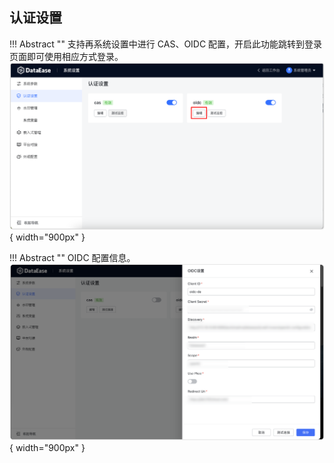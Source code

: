 ## 认证设置

!!! Abstract ""
    支持再系统设置中进行 CAS、OIDC 配置，开启此功能跳转到登录页面即可使用相应方式登录。
![更新1](../newimg/4.4%20支持在系统设置中配置认证对接信息.png){ width="900px" }

!!! Abstract ""
    OIDC 配置信息。
![更新1](../newimg/oidc认证设置.png){ width="900px" }